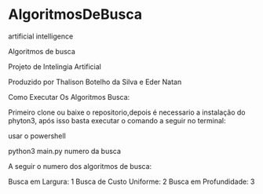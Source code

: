 # AlgoritmosDeBusca
artificial intelligence

Algoritmos de busca

Projeto de Intelingia Artificial

Produzido por Thalison Botelho da Silva e Eder Natan

Como Executar Os Algoritmos Busca:

Primeiro clone ou baixe o repositorio,depois é necessario a instalação do phyton3, após isso basta executar o comando a seguir no terminal:

usar o powershell

python3 main.py numero da busca

A seguir o numero dos algoritmos de busca:

Busca em Largura: 1 Busca de Custo Uniforme: 2 Busca em Profundidade: 3
